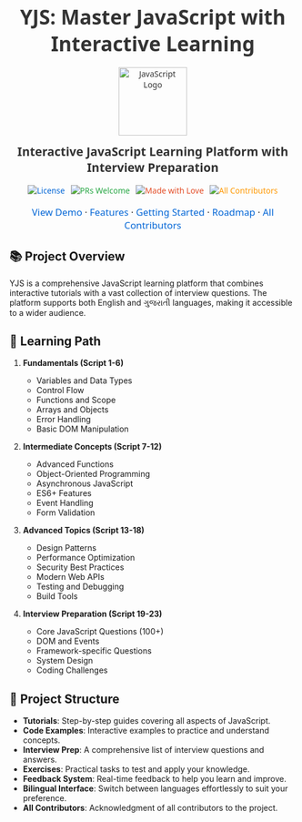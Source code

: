 <div align="center" style="font-family: 'Segoe UI', Tahoma, Geneva, Verdana, sans-serif; color: #333;">
  <h1 style="font-size: 2.5em; margin-bottom: 0.5em;">YJS: Master JavaScript with Interactive Learning</h1>
  
  <img src="https://upload.wikimedia.org/wikipedia/commons/6/6a/JavaScript-logo.png" alt="JavaScript Logo" width="120" height="120" style="margin-bottom: 1em;">
  
  <h2 style="font-size: 1.5em; margin-top: 0;">Interactive JavaScript Learning Platform with Interview Preparation</h2>

  <div style="margin: 1em 0;">
    <a href="LICENSE" style="text-decoration: none; color: #0366d6; margin-right: 0.5em;">
      <img src="https://img.shields.io/badge/license-MIT-blue.svg" alt="License">
    </a>
    <a href="CONTRIBUTING.md" style="text-decoration: none; color: #28a745; margin-right: 0.5em;">
      <img src="https://img.shields.io/badge/PRs-welcome-brightgreen.svg" alt="PRs Welcome">
    </a>
    <a href="https://github.com/yourusername/JSWithYash" style="text-decoration: none; color: #e34c26; margin-right: 0.5em;">
      <img src="https://img.shields.io/badge/Made%20with-❤️-red.svg" alt="Made with Love">
    </a>
    <a href="#contributors-" style="text-decoration: none; color: #ff9800;">
      <img src="https://img.shields.io/badge/all_contributors-1-orange.svg?style=flat-square" alt="All Contributors">
    </a>
  </div>

  <p style="font-size: 1.2em;">
    <a href="#demo" style="text-decoration: none; color: #0366d6;">View Demo</a>
    ·
    <a href="#features" style="text-decoration: none; color: #0366d6;">Features</a>
    ·
    <a href="#getting-started" style="text-decoration: none; color: #0366d6;">Getting Started</a>
    ·
    <a href="#roadmap" style="text-decoration: none; color: #0366d6;">Roadmap</a>
    ·
    <a href="#all-contributors" style="text-decoration: none; color: #0366d6;">All Contributors</a>
  </p>
</div>

## 📚 Project Overview

YJS is a comprehensive JavaScript learning platform that combines interactive tutorials with a vast collection of interview questions. The platform supports both English and ગુજરાતી languages, making it accessible to a wider audience.

## 🎯 Learning Path

1. **Fundamentals (Script 1-6)**
   - Variables and Data Types
   - Control Flow
   - Functions and Scope
   - Arrays and Objects
   - Error Handling
   - Basic DOM Manipulation

2. **Intermediate Concepts (Script 7-12)**
   - Advanced Functions
   - Object-Oriented Programming
   - Asynchronous JavaScript
   - ES6+ Features
   - Event Handling
   - Form Validation

3. **Advanced Topics (Script 13-18)**
   - Design Patterns
   - Performance Optimization
   - Security Best Practices
   - Modern Web APIs
   - Testing and Debugging
   - Build Tools

4. **Interview Preparation (Script 19-23)**
   - Core JavaScript Questions (100+)
   - DOM and Events
   - Framework-specific Questions
   - System Design
   - Coding Challenges

## 🚀 Project Structure

- **Tutorials**: Step-by-step guides covering all aspects of JavaScript.
- **Code Examples**: Interactive examples to practice and understand concepts.
- **Interview Prep**: A comprehensive list of interview questions and answers.
- **Exercises**: Practical tasks to test and apply your knowledge.
- **Feedback System**: Real-time feedback to help you learn and improve.
- **Bilingual Interface**: Switch between languages effortlessly to suit your preference.
- **All Contributors**: Acknowledgment of all contributors to the project.